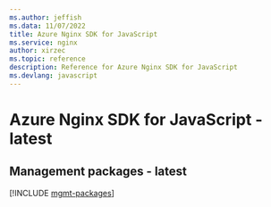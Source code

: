```yaml
---
ms.author: jeffish
ms.data: 11/07/2022
title: Azure Nginx SDK for JavaScript
ms.service: nginx
author: xirzec
ms.topic: reference
description: Reference for Azure Nginx SDK for JavaScript
ms.devlang: javascript
---
```

# Azure Nginx SDK for JavaScript - latest

## Management packages - latest
[!INCLUDE [mgmt-packages](nginx-mgmt-index.md)]